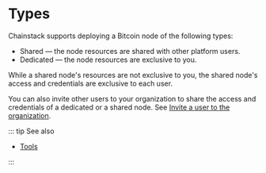 # Types

Chainstack supports deploying a Bitcoin node of the following types:

* Shared — the node resources are shared with other platform users.
* Dedicated — the node resources are exclusive to you.

While a shared node's resources are not exclusive to you, the shared node's access and credentials are exclusive to each user.

You can also invite other users to your organization to share the access and credentials of a dedicated or a shared node. See [Invite a user to the organization](/platform/invite-a-user-to-the-organization).

::: tip See also

* [Tools](/operations/bitcoin/tools)

:::
